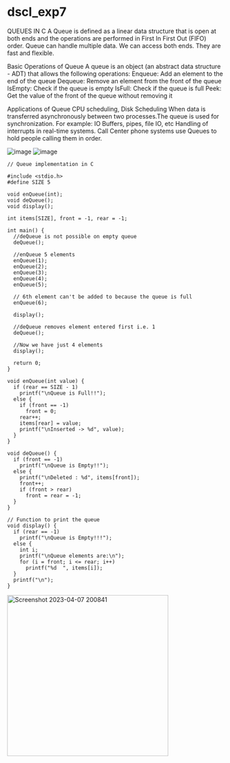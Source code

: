 # dscl_exp7
QUEUES IN C
A Queue is defined as a linear data structure that is open at both ends and the operations are performed in First In First Out (FIFO) order.
Queue can handle multiple data.
We can access both ends.
They are fast and flexible. 

Basic Operations of Queue
A queue is an object (an abstract data structure - ADT) that allows the following operations:
Enqueue: Add an element to the end of the queue
Dequeue: Remove an element from the front of the queue
IsEmpty: Check if the queue is empty
IsFull: Check if the queue is full
Peek: Get the value of the front of the queue without removing it

Applications of Queue
CPU scheduling, Disk Scheduling
When data is transferred asynchronously between two processes.The queue is used for synchronization. For example: IO Buffers, pipes, file IO, etc
Handling of interrupts in real-time systems.
Call Center phone systems use Queues to hold people calling them in order.

![image](https://user-images.githubusercontent.com/124857385/234319179-7dc5ae4a-a471-4386-9834-1cc022f8b61b.png)
![image](https://user-images.githubusercontent.com/124857385/234319362-2c0df244-fe7e-4a59-b84b-403686f1b903.png)


    // Queue implementation in C

    #include <stdio.h>
    #define SIZE 5

    void enQueue(int);
    void deQueue();
    void display();

    int items[SIZE], front = -1, rear = -1;

    int main() {
      //deQueue is not possible on empty queue
      deQueue();

      //enQueue 5 elements
      enQueue(1);
      enQueue(2);
      enQueue(3);
      enQueue(4);
      enQueue(5);

      // 6th element can't be added to because the queue is full
      enQueue(6);

      display();

      //deQueue removes element entered first i.e. 1
      deQueue();

      //Now we have just 4 elements
      display();

      return 0;
    }

    void enQueue(int value) {
      if (rear == SIZE - 1)
        printf("\nQueue is Full!!");
      else {
        if (front == -1)
          front = 0;
        rear++;
        items[rear] = value;
        printf("\nInserted -> %d", value);
      }
    }

    void deQueue() {
      if (front == -1)
        printf("\nQueue is Empty!!");
      else {
        printf("\nDeleted : %d", items[front]);
        front++;
        if (front > rear)
          front = rear = -1;
      }
    }

    // Function to print the queue
    void display() {
      if (rear == -1)
        printf("\nQueue is Empty!!!");
      else {
        int i;
        printf("\nQueue elements are:\n");
        for (i = front; i <= rear; i++)
          printf("%d  ", items[i]);
      }
      printf("\n");
    }
<img width="374" alt="Screenshot 2023-04-07 200841" src="https://user-images.githubusercontent.com/124857385/233785224-f0a7ead1-e2a3-4b79-a36b-86cf9c4743a4.png">
